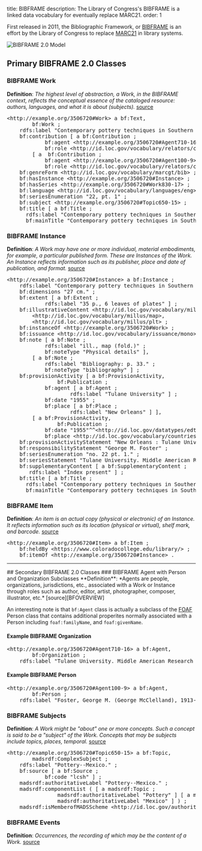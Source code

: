 title: BIBFRAME
description: The Library of Congress's BIBFRAME is a linked data vocabulary for eventually replace MARC21.
order: 1 

First released in 2011, the Bibliographic Framework, or [BIBFRAME][BF] is an effort by the
Library of Congress to replace [MARC21][MARC] in library systems.

![BIBFRAME 2.0 Model](http://www.loc.gov/bibframe/docs/images/bf2-model.jpg)  


## Primary BIBFRAME 2.0 Classes
### BIBFRAME Work
<i class="fa fa-lightbulb-o fa-4x" aria-hidden="true"></i>
**Definition**: *The highest level of abstraction, a Work, in the BIBFRAME context, reflects the conceptual essence 
of the cataloged resource:  authors, languages, and what it is about (subjects).* [source][BFOVERVIEW] 

<pre>&lt;http://example.org/3506720#Work&gt; a bf:Text,
        bf:Work ;
    rdfs:label "Contemporary pottery techniques in Southern and Central Mexico /" ;
    bf:contribution [ a bf:Contribution ;
            bf:agent &lt;http://example.org/3506720#Agent710-16&gt; ;
            bf:role &lt;http://id.loc.gov/vocabulary/relators/ctb&gt; ],
        [ a  bf:Contribution ;
            bf:agent &lt;http://example.org/3506720#Agent100-9&gt; ;
            bf:role &lt;http://id.loc.gov/vocabulary/relators/ctb&gt; ] ;
    bf:genreForm &lt;http://id.loc.gov/vocabulary/marcgt/bib&gt; ;
    bf:hasInstance &lt;http://example.org/3506720#Instance&gt; ;
    bf:hasSeries &lt;http://example.org/3506720#Work830-17&gt; ;
    bf:language &lt;http://id.loc.gov/vocabulary/languages/eng&gt; ;
    bf:seriesEnumeration "22, pt. 1" ;
    bf:subject &lt;http://example.org/3506720#Topic650-15&gt; ;
    bf:title [ a bf:Title ;
      rdfs:label "Contemporary pottery techniques in Southern and Central Mexico /" ;
      bf:mainTitle "Contemporary pottery techniques in Southern and Central Mexico" ] .
</pre>

### BIBFRAME Instance
<i class="fa fa-commenting-o fa-4x" aria-hidden="true"></i>
**Definition**:  *A Work may have one or more individual, material embodiments, for example, a particular 
published form. These are Instances of the Work.  An Instance reflects information such as its publisher, 
place and date of publication, and format.* [source][BFOVERVIEW]

<pre>&lt;http://example.org/3506720#Instance&gt; a bf:Instance ;
    rdfs:label "Contemporary pottery techniques in Southern and Central Mexico /" ;
    bf:dimensions "27 cm." ;
    bf:extent [ a bf:Extent ;
            rdfs:label "35 p., 6 leaves of plates" ] ;
    bf:illustrativeContent &lt;http://id.loc.gov/vocabulary/millus/ill&gt;,
        &lt;http://id.loc.gov/vocabulary/millus/map&gt;,
        &lt;http://id.loc.gov/vocabulary/millus/plt&gt; ;
    bf:instanceOf &lt;http://example.org/3506720#Work&gt; ;
    bf:issuance &lt;http://id.loc.gov/vocabulary/issuance/mono&gt; ;
    bf:note [ a bf:Note ;
            rdfs:label "ill., map (fold.)" ;
            bf:noteType "Physical details" ],
        [ a bf:Note ;
            rdfs:label "Bibliography: p. 33." ;
            bf:noteType "bibliography" ] ;
    bf:provisionActivity [ a bf:ProvisionActivity,
                bf:Publication ;
            bf:agent [ a bf:Agent ;
                    rdfs:label "Tulane University" ] ;
            bf:date "1955" ;
            bf:place [ a bf:Place ;
                    rdfs:label "New Orleans" ] ],
        [ a bf:ProvisionActivity,
                bf:Publication ;
            bf:date "1955"^^&lt;http://id.loc.gov/datatypes/edtf&gt; ;
            bf:place &lt;http://id.loc.gov/vocabulary/countries/lau&gt; ] ;
    bf:provisionActivityStatement "New Orleans : Tulane University, 1955." ;
    bf:responsibilityStatement "George M. Foster" ;
    bf:seriesEnumeration "no. 22 pt. 1." ;
    bf:seriesStatement "Tulane University. Middle American Research Institute. Publication." ;
    bf:supplementaryContent [ a bf:SupplementaryContent ;
       rdfs:label "Index present" ] ;
    bf:title [ a bf:Title ;
      rdfs:label "Contemporary pottery techniques in Southern and Central Mexico /" ;
      bf:mainTitle "Contemporary pottery techniques in Southern and Central Mexico" ] .
</pre>
### BIBFRAME Item
<i class="fa fa-file-text fa-4x" aria-hidden="true"></i>
**Definition**: *An item is an actual copy (physical or electronic) of an Instance. It reflects information 
such as its location (physical or virtual), shelf mark, and barcode.* [source][BFOVERVIEW]
<pre>&lt;http://example.org/3506720#Item&gt; a bf:Item ;
    bf:heldBy &lt;https://www.coloradocollege.edu/library/&gt; ;
    bf:itemOf &lt;http://example.org/3506720#Instance&gt; .
</pre> 
<hr>
## Secondary BIBFRAME 2.0 Classes
### BIBFRAME Agent with Person and Organization Subclasses
<i class="fa fa-user fa-3x" aria-hidden="true"></i>
<i class="fa fa-home fa-3x" aria-hidden="true"></i>
**Definition**:  *Agents are people, organizations, jurisdictions, etc., associated with a Work or Instance 
through roles such as author, editor, artist, photographer, composer, illustrator, etc.*  [source][BFOVERVIEW]

An interesting note is that `bf:Agent` class is actually a subclass of the [FOAF](http://xmlns.com/foaf/0.1/Person)
Person class that contains additional properites normally associated with a Person including `foaf:familyName`,
and `foaf:givenName`.

#### Example BIBFRAME Organization
<pre>&lt;http://example.org/3506720#Agent710-16&gt; a bf:Agent,
        bf:Organization ;
    rdfs:label "Tulane University. Middle American Research Institute." . 
</pre>

#### Example BIBFRAME Person
<pre>&lt;http://example.org/3506720#Agent100-9&gt; a bf:Agent,
        bf:Person ;
    rdfs:label "Foster, George M. (George McClelland), 1913-2006." .
</pre>

### BIBFRAME Subjects
<i class="fa fa-user fa-3x" aria-hidden="true"></i>
<i class="fa fa-home fa-3x" aria-hidden="true"></i>
<i class="fa fa-tag fa-3x" aria-hidden="true"></i>
<i class="fa fa-map-marker fa-3x" aria-hidden="true"></i>
**Definition**: *A Work might be "about" one or more concepts. Such a concept is said to be a "subject" 
of the Work. Concepts that may be subjects include topics, places, temporal.* [source][BFOVERVIEW]
<pre>&lt;http://example.org/3506720#Topic650-15&gt; a bf:Topic,
        madsrdf:ComplexSubject ;
    rdfs:label "Pottery--Mexico." ;
    bf:source [ a bf:Source ;
            bf:code "lcsh" ] ;
    madsrdf:authoritativeLabel "Pottery--Mexico." ;
    madsrdf:componentList ( [ a madsrdf:Topic ;
                madsrdf:authoritativeLabel "Pottery" ] [ a madsrdf:Geographic ;
                madsrdf:authoritativeLabel "Mexico" ] ) ;
    madsrdf:isMemberofMADSScheme &lt;http://id.loc.gov/authorities/subjects&gt; 
</pre>

### BIBFRAME Events
<i class="fa fa-microphone fa-3x" aria-hidden="true"></i>
<i class="fa fa-music fa-3x" aria-hidden="true"></i>
<i class="fa fa-video-camera fa-3x" aria-hidden="true"></i>
<i class="fa fa-bullhorn fa-3x" aria-hidden="true"></i>

**Definition**: *Occurrences, the recording of which may be the content of a Work.* [source][BFOVERVIEW]


[BF]: http://www.loc.gov/bibframe/docs/index.html
[BFOVERVIEW]: https://www.loc.gov/bibframe/docs/bibframe2-model.html
[MARC]: https://www.loc.gov/marc/bibliographic/
